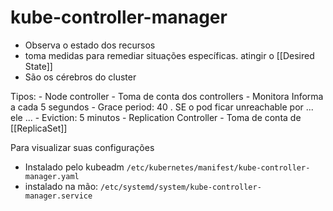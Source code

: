 # kube-controller-manager

- Observa o estado dos recursos
- toma medidas para remediar situações específicas. atingir o [[Desired State]]
- São os cérebros do cluster

Tipos:
	- Node controller - Toma de conta dos controllers
		- Monitora Informa a cada 5 segundos
		- Grace period: 40 . SE o pod ficar unreachable por ... ele ...
		- Eviction: 5 minutos
	- Replication Controller - Toma de conta de [[ReplicaSet]]

Para visualizar suas configurações
- Instalado pelo kubeadm `/etc/kubernetes/manifest/kube-controller-manager.yaml`
- instalado na mão: `/etc/systemd/system/kube-controller-manager.service`